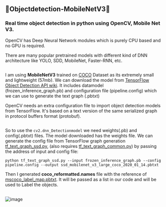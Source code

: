 ## :movie_camera:Objectdetection-MobileNetV3:camera_flash:
### Real time object detection in python using OpenCV, Mobile Net V3.

OpenCV has Deep Neural Network modules which is purely CPU based and no GPU is required.

There are many popular pretrained models with different kind of DNN architecture like YOLO, SDD, MobileNet, Faster-RNN, etc. 

##
I am using **MobileNetV3** trained on [COCO](https://arxiv.org/pdf/1405.0312.pdf) Dataset as its extremely small and lightweight (57mb). We can download the model from [TensorFlow Object Detection API wiki](https://github.com/opencv/opencv/wiki/TensorFlow-Object-Detection-API). It includes datamodel (frozen_inference_graph.pb) and configuration file (pipeline.config) which we can use to generate the text graph (.pbtxt)

OpenCV needs an extra configuration file to import object detection models from TensorFlow. It's based on a text version of the same serialized graph in protocol buffers format (protobuf).
##
So to use the `cv2.dnn_Detectionmodel` we need weights(.pb) and config(.pbtxt) files. The model downloaded has the weights file. We can generate the config file from TensorFlow graph generation [tf_text_graph_ssd.py](https://github.com/opencv/opencv/blob/master/samples/dnn/tf_text_graph_ssd.py), (also requires [tf_text_graph_common.py](https://github.com/opencv/opencv/blob/master/samples/dnn/tf_text_graph_common.py)) by passing the address of input and config file: 

`python tf_text_graph_ssd.py --input frozen_inference_graph.pb --config pipeline.config --output ssd_mobilenet_v3_large_coco_2020_01_14.pbtxt`

Then I generated **coco_reformatted.names** file with the reference of [mscoco_label_map.pbtxt](https://github.com/tensorflow/models/blob/master/research/object_detection/data/mscoco_label_map.pbtxt). It will be passed as a list in our code and will be used to Label the objects.

##
![image](https://user-images.githubusercontent.com/54273763/123225531-71b72680-d4f0-11eb-8d86-c20c98a09022.png)
